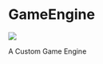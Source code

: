 # GameEngine

[![](https://jitpack.io/v/PineyPiney/GameEngine.svg)](https://jitpack.io/#PineyPiney/GameEngine)

A Custom Game Engine
